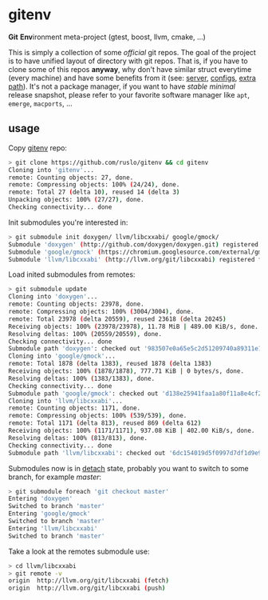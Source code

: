 # gitenv
**Git** **Env**ironment meta-project (gtest, boost, llvm, cmake, ...)

This is simply a collection of some *official* git repos. The goal of the project is to have unified
layout of directory with git repos. That is, if you have to clone some of this repos **anyway**, why don't
have similar struct everytime (every machine) and have some benefits from it (see:
[server](https://github.com/ruslo/gitenv/wiki/Creating-mirror-server),
[configs](https://github.com/ruslo/configs),
[extra path](https://github.com/ruslo/configs/blob/master/unix/gitenv-extra.sh)).
It's not a package manager, if you want to have *stable* *minimal* release snapshot, please refer to your favorite
software manager like `apt`, `emerge`, `macports`, ...

## usage
Copy [gitenv](https://github.com/ruslo/gitenv) repo:
```bash
> git clone https://github.com/ruslo/gitenv && cd gitenv
Cloning into 'gitenv'...
remote: Counting objects: 27, done.
remote: Compressing objects: 100% (24/24), done.
remote: Total 27 (delta 10), reused 14 (delta 3)
Unpacking objects: 100% (27/27), done.
Checking connectivity... done
```
Init submodules you're interested in:
```bash
> git submodule init doxygen/ llvm/libcxxabi/ google/gmock/
Submodule 'doxygen' (http://github.com/doxygen/doxygen.git) registered for path 'doxygen'
Submodule 'google/gmock' (https://chromium.googlesource.com/external/gmock) registered for path 'google/gmock'
Submodule 'llvm/libcxxabi' (http://llvm.org/git/libcxxabi) registered for path 'llvm/libcxxabi'
```
Load inited submodules from remotes:
```bash
> git submodule update 
Cloning into 'doxygen'...
remote: Counting objects: 23978, done.
remote: Compressing objects: 100% (3004/3004), done.
remote: Total 23978 (delta 20559), reused 23618 (delta 20245)
Receiving objects: 100% (23978/23978), 11.78 MiB | 489.00 KiB/s, done.
Resolving deltas: 100% (20559/20559), done.
Checking connectivity... done
Submodule path 'doxygen': checked out '983507e0a65e5c2d51209740a89311e122e4f389'
Cloning into 'google/gmock'...
remote: Total 1878 (delta 1383), reused 1878 (delta 1383)
Receiving objects: 100% (1878/1878), 777.71 KiB | 0 bytes/s, done.
Resolving deltas: 100% (1383/1383), done.
Checking connectivity... done
Submodule path 'google/gmock': checked out 'd138e25941faa1a80f11a8e4cf2c7636402cc720'
Cloning into 'llvm/libcxxabi'...
remote: Counting objects: 1171, done.
remote: Compressing objects: 100% (539/539), done.
remote: Total 1171 (delta 813), reused 869 (delta 612)
Receiving objects: 100% (1171/1171), 937.08 KiB | 402.00 KiB/s, done.
Resolving deltas: 100% (813/813), done.
Checking connectivity... done
Submodule path 'llvm/libcxxabi': checked out '6dc154019d5f0997d7df1d9e9f3ba1425396dcd8'
```
Submodules now is in [detach](http://git-scm.com/docs/git-submodule) state, probably you want to switch
to some branch, for example *master*:
```bash
> git submodule foreach 'git checkout master'
Entering 'doxygen'
Switched to branch 'master'
Entering 'google/gmock'
Switched to branch 'master'
Entering 'llvm/libcxxabi'
Switched to branch 'master'
```
Take a look at the remotes submodule use:
```bash
> cd llvm/libcxxabi
> git remote -v
origin	http://llvm.org/git/libcxxabi (fetch)
origin	http://llvm.org/git/libcxxabi (push)
```
